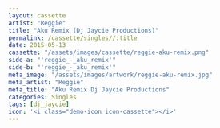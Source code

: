 ```yaml
---
layout: cassette
artist: "Reggie"
title: "Aku Remix (Dj Jaycie Productions)"
permalink: /cassette/singles//:title
date: 2015-05-13
cassette: "/assets/images/cassette/reggie-aku-remix.png"
side-a: "'reggie_-_aku_remix'"
side-b: "'reggie_-_aku_remix'"
meta_image: "/assets/images/artwork/reggie-aku-remix.jpg"
meta_artist: "Reggie"
meta_title: "Aku Remix Dj Jaycie Productions"
categories: Singles
tags: [dj_jaycie]
icon: '<i class="demo-icon icon-cassette"></i>'
---
```

